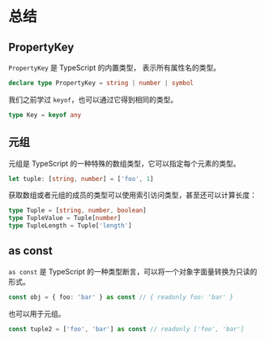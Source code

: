 # 总结

## PropertyKey

`PropertyKey` 是 TypeScript 的内置类型， 表示所有属性名的类型。

```typescript
declare type PropertyKey = string | number | symbol
```

我们之前学过 `keyof`，也可以通过它得到相同的类型。

```typescript
type Key = keyof any
```

## 元组

元组是 TypeScript 的一种特殊的数组类型，它可以指定每个元素的类型。

```typescript
let tuple: [string, number] = ['foo', 1]
```

获取数组或者元组的成员的类型可以使用索引访问类型，甚至还可以计算长度：

```typescript
type Tuple = [string, number, boolean]
type TupleValue = Tuple[number]
type TupleLength = Tuple['length']
```

## as const

`as const` 是 TypeScript 的一种类型断言，可以将一个对象字面量转换为只读的形式。

```typescript
const obj = { foo: 'bar' } as const // { readonly foo: 'bar' }
```

也可以用于元组。

```typescript
const tuple2 = ['foo', 'bar'] as const // readonly ['foo', 'bar']
```
